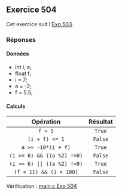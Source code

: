 ## Exercice 504

Cet exercice suit l'[Exo 503](/Exercices/5XX%20-%20Calculs%20Comparaisons/Exo%20503/README.md).

### Réponses

#### Données

- int i, a;
- float f;
- i = 7;
- a = -2;
- f = 5.5;

#### Calculs

| Opération | Résultat |
|:---------:|:--------:|
|`f > 5`|`True`|
|`(i + f) <= 1`|`False`|
|`a >= -10*(i + f)`|`True`|
|`(i >= 6) && ((a %2) !=0)`|`False`|
|`(i >= 6) \|\| ((a %2) !=0)`|`True`|
|`(f < 11) && (i > 100)`|`False`|

Vérification : [main.c Exo 504](/Exercices/5XX%20-%20Calculs%20Comparaisons/Exo%20504/code/main.c)
